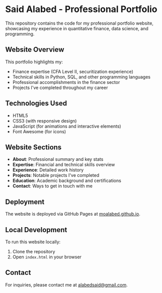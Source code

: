 # Said Alabed - Professional Portfolio

This repository contains the code for my professional portfolio website, showcasing my experience in quantitative finance, data science, and programming.

## Website Overview

This portfolio highlights my:
- Finance expertise (CFA Level II, securitization experience)
- Technical skills in Python, SQL, and other programming languages
- Professional accomplishments in the finance sector
- Projects I've completed throughout my career

## Technologies Used

- HTML5
- CSS3 (with responsive design)
- JavaScript (for animations and interactive elements)
- Font Awesome (for icons)

## Website Sections

- **About**: Professional summary and key stats
- **Expertise**: Financial and technical skills overview
- **Experience**: Detailed work history
- **Projects**: Notable projects I've completed
- **Education**: Academic background and certifications
- **Contact**: Ways to get in touch with me

## Deployment

The website is deployed via GitHub Pages at [moalabed.github.io](https://moalabed.github.io).

## Local Development

To run this website locally:

1. Clone the repository
2. Open `index.html` in your browser

## Contact

For inquiries, please contact me at [alabedsaid@gmail.com](mailto:alabedsaid@gmail.com).